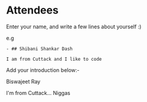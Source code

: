 # Attendees

Enter your name, and write a few lines about yourself :)

e.g
```
- ## Shibani Shankar Dash

I am from Cuttack and I like to code
```
Add your introduction below:-

 Biswajeet Ray

I'm from Cuttack... Niggas